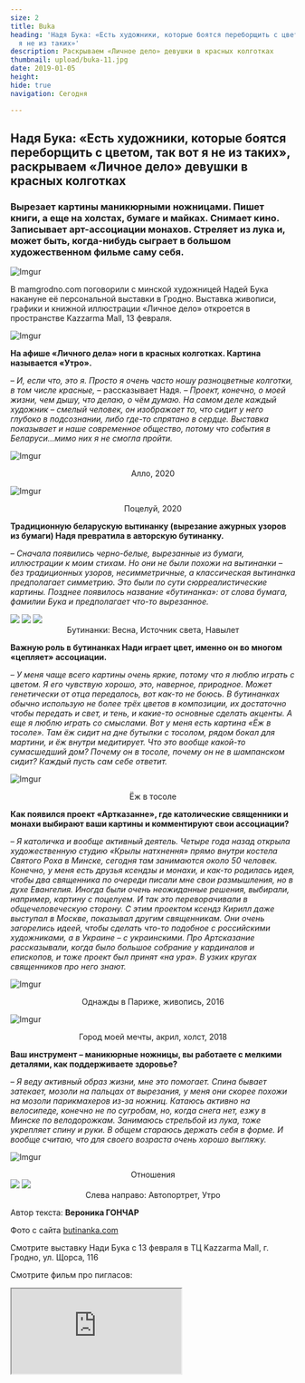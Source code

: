 ```yaml
---
size: 2
title: Buka
heading: 'Надя Бука: «Есть художники, которые боятся переборщить с цветом, так вот
  я не из таких»'
description: Раскрываем «Личное дело» девушки в красных колготках
thumbnail: upload/buka-11.jpg
date: 2019-01-05
height: 
hide: true
navigation: Сегодня

---
```

## **Надя Бука: «Есть художники, которые боятся переборщить с цветом, так вот я не из таких», раскрываем «Личное дело» девушки в красных колготках**

### Вырезает картины маникюрными ножницами. Пишет книги, а еще на холстах, бумаге и майках. Снимает кино. Записывает арт-ассоциации монахов. Стреляет из лука и, может быть, когда-нибудь сыграет в большом художественном фильме саму себя.

![Imgur](https://i.imgur.com/aay2Rcd.jpg)

В mamgrodno.com поговорили с минской художницей Надей Бука накануне её персональной выставки в Гродно. Выставка живописи, графики и книжной иллюстрации «Личное дело» откроется в пространстве Kazzarma Mall, 13 февраля.

![Imgur](https://i.imgur.com/ygqDSU2.png)

**На афише «Личного дела» ноги в красных колготках. Картина называется «Утро».**

_– И, если что, это я. Просто я очень часто ношу разноцветные колготки, в том числе красные,_ – рассказывает Надя. _– Проект, конечно, о моей жизни, чем дышу, что делаю, о чём думаю. На самом деле каждый художник – смелый человек, он изображает то, что сидит у него глубоко в подсознании, либо где-то спрятано в сердце. Выставка показывает и наше современное общество, потому что события в Беларуси…мимо них я не смогла пройти._

![Imgur](https://i.imgur.com/9SxhCME.jpg)
<center>Алло, 2020</center>

![Imgur](https://i.imgur.com/antmQVk.jpg)
<center>Поцелуй, 2020</center>

**Традиционную беларускую вытинанку (вырезание ажурных узоров из бумаги) Надя превратила в авторскую бутинанку.**   

_– Сначала появились черно-белые, вырезанные из бумаги, иллюстрации к моим стихам. Но они не были похожи на вытинанки – без традиционных узоров, несимметричные, а классическая вытинанка предполагает симметрию. Это были по сути сюрреалистические картины. Позднее появилось название «бутинанка»: от слова бумага, фамилии Бука и предполагает что-то вырезанное._

<div class="gallery3">
<!-- Смените gallery2 на gallery3 или gallery4, цифра определяет количество картинок в одном ряду -->
<a href="https://imgur.com/MFjwTNJ"><img src="https://i.imgur.com/MFjwTNJ.jpg"></a>
<a href="https://imgur.com/ktJojQn"><img src="https://i.imgur.com/ktJojQn.jpg"></a>
<a href="https://imgur.com/UTU18VQ"><img src="https://i.imgur.com/UTU18VQ.jpg"></a>
</div>
<center>Бутинанки: Весна, Источник света, Навылет</center>

**Важную роль в бутинанках Нади играет цвет, именно он во многом «цепляет» ассоциации.**

_– У меня чаще всего картины очень яркие, потому что я люблю играть с цветом. Я его чувствую хорошо, это, наверное, природное. Может генетически от отца передалось, вот как-то не боюсь. В бутинанках обычно использую не более трёх цветов в композиции, их достаточно чтобы передать и свет, и тень, и какие-то основные сделать акценты. А еще я люблю играть со смыслами. Вот у меня есть картина «Ёж в тосоле». Там ёж сидит на дне бутылки с тосолом, рядом бокал для мартини, и ёж внутри медитирует. Что это вообще какой-то сумасшедший дом? Почему он в тосоле, почему он не в шампанском сидит? Каждый пусть сам себе ответит._

![Imgur](https://i.imgur.com/i32qwJK.jpg)
<center>Ёж в тосоле</center>

**Как появился проект «Артказанне», где католические священники и монахи выбирают ваши картины и комментируют свои ассоциации?**

_– Я католичка и вообще активный деятель. Четыре года назад открыла художественную студию «Крылы натхнення» прямо внутри костела Святого Роха в Минске, сегодня там занимаются около 50 человек. Конечно, у меня есть друзья ксендзы и монахи, и как-то родилась идея, чтобы два священника по очереди писали мне свои размышления, но в духе Евангелия. Иногда были очень неожиданные решения, выбирали, например, картину с поцелуем. И так это переворачивали в общечеловеческую сторону. С этим проектом ксендз Кирилл даже выступал в Москве, показывал другим священникам. Они очень загорелись идеей, чтобы сделать что-то подобное с российскими художниками, а в Украине – с украинскими. Про Артсказание рассказывали, когда было большое собрание у кардиналов и епископов, и тоже проект был принят «на ура». В узких кругах священников про него знают._

![Imgur](https://i.imgur.com/zDFVk9U.jpg)
<center>Однажды в Париже, живопись, 2016</center>

![Imgur](https://i.imgur.com/EGHs91s.png)
<center>Город моей мечты, акрил, холст, 2018</center>

**Ваш инструмент – маникюрные ножницы, вы работаете с мелкими деталями, как поддерживаете здоровье?**

_– Я веду активный образ жизни, мне это помогает. Спина бывает затекает, мозоли на пальцах от вырезания, у меня они скорее похожи на мозоли парикмахеров из-за ножниц. Катаюсь активно на велосипеде, конечно не по сугробам, но, когда снега нет, езжу в Минске по велодорожкам. Занимаюсь стрельбой из лука, тоже укрепляет спину и руки. В общем стараюсь держать себя в форме. И вообще считаю, что для своего возраста очень хорошо выгляжу._

![Imgur](https://i.imgur.com/gRK3JAE.jpg)
<center>Отношения</center>

<div class="gallery2">
<!-- Смените gallery2 на gallery3 или gallery4, цифра определяет количество картинок в одном ряду -->
<a href="https://imgur.com/QJdDoht"><img src="https://i.imgur.com/QJdDoht.jpg"></a>
<a href="https://imgur.com/BkgwrNU"><img src="https://i.imgur.com/BkgwrNU.jpg"></a>
</div>
<center>Слева направо: Автопортрет, Утро</center>

Автор текста: **Вероника ГОНЧАР**

Фото с сайта [butinanka.com](https://www.butinanka.com/)

Смотрите выставку Нади Бука с 13 февраля в ТЦ Kazzarma Mall, г. Гродно, ул. Щорса, 116

Смотрите фильм про пигласов:

<div><iframe class="youtube" src="https://www.youtube.com/embed/Oghb6dIlPTY"></div>
  
Больше узнать о Наде Бука можно [здесь](https://www.butinanka.com/)
